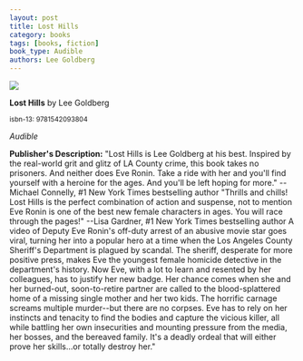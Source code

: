 ```yaml
---
layout: post
title: Lost Hills
category: books
tags: [books, fiction]
book_type: Audible
authors: Lee Goldberg
---
```


<img src="http://books.google.com/books/content?id=Qs_CvQEACAAJ&printsec=frontcover&img=1&zoom=1&source=gbs_api"/>

**Lost Hills** by Lee Goldberg

<sup>isbn-13: 9781542093804</sup>

*Audible*

**Publisher's Description:**
"Lost Hills is Lee Goldberg at his best. Inspired by the real-world grit
and glitz of LA County crime, this book takes no prisoners. And neither
does Eve Ronin. Take a ride with her and you'll find yourself with a
heroine for the ages. And you'll be left hoping for more." --Michael
Connelly, #1 New York Times bestselling author "Thrills and chills! Lost
Hills is the perfect combination of action and suspense, not to mention Eve
Ronin is one of the best new female characters in ages. You will race
through the pages!" --Lisa Gardner, #1 New York Times bestselling author A
video of Deputy Eve Ronin's off-duty arrest of an abusive movie star goes
viral, turning her into a popular hero at a time when the Los Angeles
County Sheriff's Department is plagued by scandal. The sheriff, desperate
for more positive press, makes Eve the youngest female homicide detective
in the department's history. Now Eve, with a lot to learn and resented by
her colleagues, has to justify her new badge. Her chance comes when she and
her burned-out, soon-to-retire partner are called to the blood-splattered
home of a missing single mother and her two kids. The horrific carnage
screams multiple murder--but there are no corpses. Eve has to rely on her
instincts and tenacity to find the bodies and capture the vicious killer,
all while battling her own insecurities and mounting pressure from the
media, her bosses, and the bereaved family. It's a deadly ordeal that will
either prove her skills...or totally destroy her."
